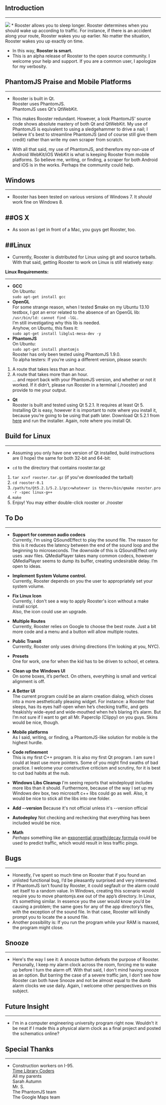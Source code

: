 ## Introduction
--------------------
<img src = http://imgur.com/dccjWQu>
* Rooster allows you to sleep longer.  
Rooster determines when you should wake up according to traffic.  
For instance, if there is an accident along your route, Rooster wakes you up earlier.  
No matter the situation, Rooster wakes you up exactly on time.  

* In this way, **Rooster is smart.**
* This is an alpha release of Rooster to the open source community. I welcome your help and support. If you are a common user, I apologize for my verbosity.

## PhantomJS Praise and Mobile Platforms
----------------------------------------

* Rooster is built in Qt.  
Rooster uses PhantomJS.  
PhantomJS uses Qt's QtWebKit.  

* This makes Rooster redundant. However, a look PhantomJS' source code shows absolute mastery of both Qt and QtWebKit. My use of PhantomJS is equivalent to using a sledgehammer to drive a nail; I believe it's best to streamline PhantomJS (and of course still give them credit) rather than write my own scraper from scratch.

* With all that said, my use of PhantomJS, and therefore my non-use of Android WebKit/iOS WebKit is what is keeping Rooster from mobile platforms. So believe me, writing, or finding, a scraper for both Android and iOS is in the works. Perhaps the community could help.

## Windows
-------------------
* Rooster has been tested on various versions of Windows 7. It *should* work fine on Windows 8.

##OS X
--------------
* As soon as I get in front of a Mac, you guys get Rooster, too.

##Linux
-----------
* Currently, Rooster is distributed for Linux using git and source tarballs. With that said, getting Rooster to work on Linux is still relatively easy:

**Linux Requirements:**
*****
* **GCC**  
On Ubuntu:  
     `sudo apt-get install gcc`  
* **OpenGL**  
For some strange reason, when I tested $make on my Ubuntu 13.10 testbox, I got an error related to the absence of an OpenGL lib:  
    `/usr/bin/ld: cannot find -lGL.`  
I’m still investigating why this lib is needed.  
Anyhow, on Ubuntu, this fixes it:  
`sudo apt-get install libglu1-mesa-dev -y`
* **PhantomJS**  
On Ubuntu:  
    `sudo apt-get install phantomjs`  
Rooster has only been tested using PhantomJS 1.9.0.  
To alpha testers: If you’re using a different version, please search:  
 1. A route that takes less than an hour.  
 2. A route that takes more than an hour.  
… and report back with your PhantomJS version, and whether or not it worked. If it didn’t, please run Rooster in a terminal (./rooster) and provide to me your output.

* **Qt**  
Rooster is built and tested using Qt 5.2.1. It requires at least Qt 5.
Installing Qt is easy, however it is important to note where you install it, because you’re going to be using that path later. Download Qt 5.2.1 from [here](http://qt-project.org/downloads) and run the installer. Again, note where you install Qt.

## Build for Linux
-------------------------------

* Assuming you only have one version of Qt installed, build instructions are (I hope) the same for both 32-bit and 64-bit:

* `cd` to the directory that contains rooster.tar.gz  
 1. `tar xzvf rooster.tar.gz` (if you've downloaded the tarball)  
 2. `cd rooster-0.1`  
 3. `/path/to/Qt5.2.1/5.2.1/gcc<whatever is there>/bin/qmake rooster.pro -r -spec linux-g++`  
 4. `make`
 5. Enjoy! You may either double-click rooster or ./rooster

## To Do
----------------


* **Support for common audio codecs**  
Currently, I’m using QSoundEffect to play the sound file. The reason for this is it reduces the latency between the end of the sound loop and the beginning to microseconds. The downside of this is QSoundEffect only uses .wav files. QMediaPlayer takes many common codecs, however QMediaPlayer seems to dump its buffer, creating undesirable delay. I’m open to ideas.

* **Implement System Volume control.**  
Currently, Rooster depends on you the user to appropriately set your system volume.

* **Fix Linux Icon**  
Currently, I don't see a way to apply Rooster's icon without a make install script.  
Also, the icon could use an upgrade.  

* **Multiple Routes**  
Currently, Rooster relies on Google to choose the best route. Just a bit more code and a menu and a button will allow multiple routes.

* **Public Transit**  
Currently, Rooster only uses driving directions (I’m looking at you, NYC).

* **Presets**  
One for work, one for when the kid has to be driven to school, et cetera.

* **Clean up the Windows UI**  
On some boxes, it’s perfect. On others, everything is small and vertical alignment is off.

* **A Better UI**  
The current program could be an alarm creation dialog, which closes into a more aesthetically pleasing widget. For instance: a Rooster that sleeps, has its eyes half-open when he’s checking traffic, and gets freakishly wide-eyed and wide-mouthed when he’s blaring it’s alarm. But I’m not sure if I want to get all Mr. Paperclip (Clippy) on you guys. Skins would be nice, though.

* **Mobile platforms**  
As I said, writing, or finding, a PhantomJS-like solution for mobile is the highest hurdle.

* **Code refinement**  
This is my first C++ program. It is also my first Qt program. I am sure I could at least use more pointers. Some of you might find swaths of bad practice. I welcome your constructive criticism and scrutiny, for it is best to cut bad habits at the nub.

* **Windows Libs Cleanup**
I'm seeing reports that windeployqt includes more libs than it should. Furthermore, because of the way I set up my Windows dev box, two microsoft c++ libs could go as well. Also, it would be nice to stick all the libs into one folder.

* **Add --version**
Because it's not official unless it's --version official

* **Autodeploy**
Not checking and rechecking that everything has been included would be nice.

* **Math**  
*Perhaps* something like an [exponential growth/decay formula](http://en.wikipedia.org/wiki/Exponential_growth) could be used to predict traffic, which would result in less traffic pings.

## Bugs
---------------
* Honestly, I’ve spent so much time on Rooster that if you found an unlisted functional bug, I’d be pleasantly surprised and very interested.  
* If PhantomJS isn’t found by Rooster, it could segfault or the alarm could set itself to a random value. In Windows, creating this scenario would require you to move phantomjs.exe out of the app’s directory. In Linux, it’s something similar. In essence you the user would know you’d be causing a problem; the same goes for any of the app directory’s files, with the exception of the sound file. In that case, Rooster will kindly prompt you to locate the a sound file.  
* Another possibility is: If you run the program while your RAM is maxxed, the program might close.  

## Snooze
----------
* Here's the way I see it: A snooze button defeats the purpose of Rooster. Personally, I keep my alarm clock across the room, forcing me to wake up before I turn the alarm off. With that said, I don't mind having snooze as an option. But barring the case of a severe traffic jam, I don't see how Rooster can both have Snooze and not be almost equal to the dumb alarm clocks we use daily. Again, I welcome other perspectives on this subject.  

## Future Insight  
------------------
* I'm in a computer engineering university program right now. Wouldn't it be neat if I made this a physical alarm clock as a final project and posted the schematics online?  

## Special Thanks  
-----------------
* Construction workers on I-95.  
[Time Library Coders](https://www.youtube.com/watch?v=-5wpm-gesOY)  
All my parents  
Sarah Autumn  
Mr. S.  
The PhantomJS team  
The Google Maps team  

